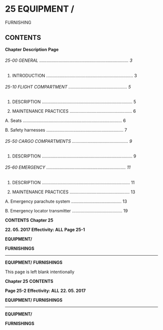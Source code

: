 # 25 EQUIPMENT /
 FURNISHING

## CONTENTS

**Chapter** **Description** **Page**

###### 25-00 GENERAL ......................................................................... 3

1. INTRODUCTION ....................................................................... 3

###### 25-10 FLIGHT COMPARTMENT ................................................ 5

1. DESCRIPTION .......................................................................... 5

2. MAINTENANCE PRACTICES ................................................... 6

A. Seats ................................................................................. 6

B. Safety harnesses ............................................................... 7

###### 25-50 CARGO COMPARTMENTS .............................................. 9

1. DESCRIPTION .......................................................................... 9

###### 25-60 EMERGENCY ................................................................. 11

1. DESCRIPTION ........................................................................ 11

2. MAINTENANCE PRACTICES ................................................. 13

A. Emergency parachute system ......................................... 13

B. Emergency locator transmitter ......................................... 19

**CONTENTS** **Chapter 25**

**22. 05. 2017** **Effectivity: ALL** **Page 25-1**


**EQUIPMENT/**

**FURNISHINGS**


-----

**EQUIPMENT/**
**FURNISHINGS**

This page is left blank intentionally

**Chapter 25** **CONTENTS**

**Page 25-2** **Effectivity: ALL** **22. 05. 2017**


**EQUIPMENT/**
**FURNISHINGS**


-----

**EQUIPMENT/**

**FURNISHINGS**

